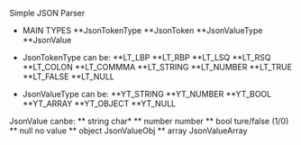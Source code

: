 Simple JSON Parser

* MAIN TYPES
    **JsonTokenType
    **JsonToken
    **JsonValueType
    **JsonValue

* JsonTokenType can be:
      **LT_LBP
    **LT_RBP
    **LT_LSQ
    **LT_RSQ
    **LT_COLON
    **LT_COMMMA
    **LT_STRING
    **LT_NUMBER
    **LT_TRUE
    **LT_FALSE
    **LT_NULL

* JsonValueType can be:
    **YT_STRING
    **YT_NUMBER
    **YT_BOOL
    **YT_ARRAY
    **YT_OBJECT
    **YT_NULL

JsonValue canbe:
** string       char*
** number       number
** bool         ture/false (1/0)
** null         no value
** object       JsonValueObj 
** array        JsonValueArray
    